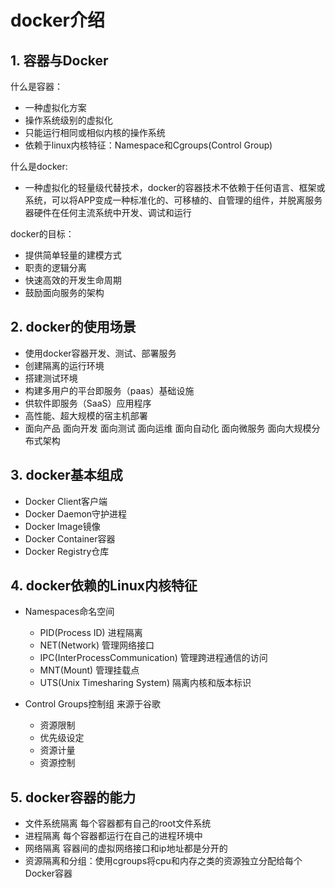 # docker介绍

## 1. 容器与Docker

什么是容器：

- 一种虚拟化方案
- 操作系统级别的虚拟化
- 只能运行相同或相似内核的操作系统
- 依赖于linux内核特征：Namespace和Cgroups(Control Group)

什么是docker:

- 一种虚拟化的轻量级代替技术，docker的容器技术不依赖于任何语言、框架或系统，可以将APP变成一种标准化的、可移植的、自管理的组件，并脱离服务器硬件在任何主流系统中开发、调试和运行

docker的目标：

- 提供简单轻量的建模方式
- 职责的逻辑分离
- 快速高效的开发生命周期
- 鼓励面向服务的架构

## 2. docker的使用场景

- 使用docker容器开发、测试、部署服务
- 创建隔离的运行环境
- 搭建测试环境
- 构建多用户的平台即服务（paas）基础设施
- 供软件即服务（SaaS）应用程序
- 高性能、超大规模的宿主机部署
- 面向产品 面向开发 面向测试 面向运维 面向自动化 面向微服务 面向大规模分布式架构

## 3. docker基本组成

- Docker Client客户端
- Docker Daemon守护进程
- Docker Image镜像
- Docker Container容器
- Docker Registry仓库

## 4. docker依赖的Linux内核特征

- Namespaces命名空间
  - PID(Process ID) 进程隔离
  - NET(Network) 管理网络接口
  - IPC(InterProcessCommunication) 管理跨进程通信的访问
  - MNT(Mount) 管理挂载点
  - UTS(Unix Timesharing System) 隔离内核和版本标识

- Control Groups控制组 来源于谷歌
  - 资源限制
  - 优先级设定
  - 资源计量
  - 资源控制

## 5. docker容器的能力

- 文件系统隔离 每个容器都有自己的root文件系统
- 进程隔离 每个容器都运行在自己的进程环境中
- 网络隔离 容器间的虚拟网络接口和ip地址都是分开的
- 资源隔离和分组：使用cgroups将cpu和内存之类的资源独立分配给每个Docker容器

